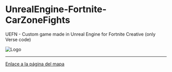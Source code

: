 # UnrealEngine-Fortnite-CarZoneFights
 UEFN - Custom game made in Unreal Engine for Fortnite Creative (only Verse code)

 <img src="https://i.imgur.com/q3PdAke.png" alt="Logo">

 <hr>

 [Enlace a la página del mapa](https://www.fortnite.com/@wikikebabs/0787-9795-2639)
